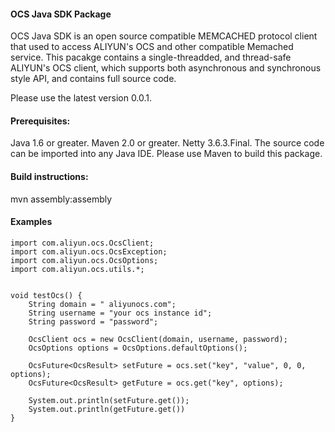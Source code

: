 #### OCS  Java SDK Package

OCS Java SDK is an open source compatible MEMCACHED protocol client that used to  access ALIYUN's OCS and other compatible Memached service. 
This pacakge contains a single-threadded,  and thread-safe ALIYUN's OCS client, which supports both asynchronous and synchronous style API,
and contains full source code.

Please use the latest version 0.0.1.
#### Prerequisites:

Java 1.6 or greater.
Maven 2.0 or greater.
Netty  3.6.3.Final.
The source code can be imported into any Java IDE. 
Please use Maven to build this package.

#### Build instructions:
mvn assembly:assembly


#### Examples


```
import com.aliyun.ocs.OcsClient;
import com.aliyun.ocs.OcsException;
import com.aliyun.ocs.OcsOptions;
import com.aliyun.ocs.utils.*;


void testOcs() {
	String domain = " aliyunocs.com";
	String username = "your ocs instance id";
	String password = "password";

	OcsClient ocs = new OcsClient(domain, username, password);
	OcsOptions options = OcsOptions.defaultOptions();

	OcsFuture<OcsResult> setFuture = ocs.set("key", "value", 0, 0, options);
	OcsFuture<OcsResult> getFuture = ocs.get("key", options);

	System.out.println(setFuture.get());
	System.out.println(getFuture.get())
}
```
